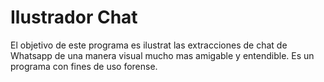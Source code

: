 # Ilustrador Chat

El objetivo de este programa es ilustrat las extracciones de chat de Whatsapp de una manera visual mucho mas amigable y entendible.
Es un programa con fines de uso forense.
